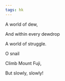 ```yaml
---
tags: hk
---
```


A world of dew,

And within every dewdrop

A world of struggle.


O snail

Climb Mount Fuji,

But slowly, slowly!
